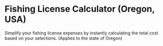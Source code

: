 # Fishing License Calculator (Oregon, USA)
Simplify your fishing license expenses by instantly calculating the total cost based on your selections. (Applies to the state of Oregon)
